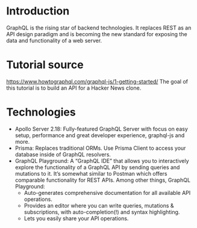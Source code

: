 # Introduction
GraphQL is the rising star of backend technologies. It replaces REST as an API design paradigm and is becoming the new standard for exposing the data and functionality of a web server.


# Tutorial source
https://www.howtographql.com/graphql-js/1-getting-started/
The goal of this tutorial is to build an API for a Hacker News clone. 

# Technologies

- Apollo Server 2.18: Fully-featured GraphQL Server with focus on easy setup, performance and great developer experience, graphql-js and more.
- Prisma: Replaces traditional ORMs. Use Prisma Client to access your database inside of GraphQL resolvers.
- GraphQL Playground: A “GraphQL IDE” that allows you to interactively explore the functionality of a GraphQL API by sending queries and mutations to it. It’s somewhat similar to Postman which offers comparable functionality for REST APIs. Among other things, GraphQL Playground:
    - Auto-generates comprehensive documentation for all available API operations.
    - Provides an editor where you can write queries, mutations & subscriptions, with auto-completion(!) and syntax highlighting.
    - Lets you easily share your API operations.